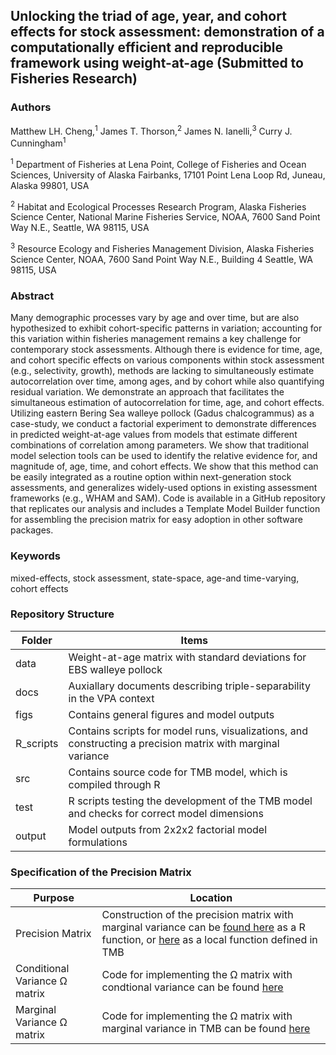 ## Unlocking the triad of age, year, and cohort effects for stock assessment: demonstration of a computationally efficient and reproducible framework using weight-at-age (Submitted to Fisheries Research)


### Authors
Matthew LH. Cheng,<sup>1</sup> James T. Thorson,<sup>2</sup> James N. Ianelli,<sup>3</sup> Curry J. Cunningham<sup>1</sup> 

<sup>1</sup> Department of Fisheries at Lena Point, College of Fisheries and Ocean Sciences, University of Alaska Fairbanks, 17101 Point Lena Loop Rd, Juneau, Alaska 99801, USA 

<sup>2</sup>  Habitat and Ecological Processes Research Program, Alaska Fisheries Science Center, National Marine Fisheries Service, NOAA, 7600 Sand Point Way N.E., Seattle, WA 98115, USA

<sup>3</sup>  Resource Ecology and Fisheries Management Division, Alaska Fisheries Science Center, NOAA, 7600 Sand Point Way N.E., Building 4 Seattle, WA 98115, USA



### Abstract
Many demographic processes vary by age and over time, but are also hypothesized to exhibit cohort-specific patterns in variation; accounting for this variation within fisheries management remains a key challenge for contemporary stock assessments. Although there is evidence for time, age, and cohort specific effects on various components within stock assessment (e.g., selectivity, growth), methods are lacking to simultaneously estimate autocorrelation over time, among ages, and by cohort while also quantifying residual variation. We demonstrate an approach that facilitates the simultaneous estimation of autocorrelation for time, age, and cohort effects. Utilizing eastern Bering Sea walleye pollock (Gadus chalcogrammus) as a case-study, we conduct a factorial experiment to demonstrate differences in predicted weight-at-age values from models that estimate different combinations of correlation among parameters. We show that traditional model selection tools can be used to identify the relative evidence for, and magnitude of, age, time, and cohort effects. We show that this method can be easily integrated as a routine option within next-generation stock assessments, and generalizes widely-used options in existing assessment frameworks (e.g., WHAM and SAM). Code is available in a GitHub repository that replicates our analysis and includes a Template Model Builder function for assembling the precision matrix for easy adoption in other software packages.


### Keywords
mixed-effects, stock assessment, state-space, age-and time-varying, cohort effects

### Repository Structure
| Folder  | Items |
| --------| --------|
|data| Weight-at-age matrix with standard deviations for EBS walleye pollock |
|docs| Auxiallary documents describing triple-separability in the VPA context |
|figs| Contains general figures and model outputs |
|R_scripts| Contains scripts for model runs, visualizations, and constructing a precision matrix with marginal variance |
|src| Contains source code for TMB model, which is compiled through R|
|test|R scripts testing the development of the TMB model and checks for correct model dimensions|
|output| Model outputs from 2x2x2 factorial model formulations |

### Specification of the Precision Matrix
| Purpose  | Location |
| --------| --------|
|Precision Matrix| Construction of the precision matrix with marginal variance can be [found here](https://github.com/chengmatt/GMRF_WAA/blob/master/R_scripts/make_precision/Construct_precision.R) as a R function, or [here](https://github.com/chengmatt/GMRF_WAA/blob/26b38d6e5dd64bd79d16f1c1d4f3671364bfb93d/src/GMRF_WAA.cpp#L14-L132) as a local function defined in TMB|
|Conditional Variance &Omega; matrix | Code for implementing the &Omega; matrix with condtional variance can be found [here](https://github.com/chengmatt/GMRF_WAA/blob/26b38d6e5dd64bd79d16f1c1d4f3671364bfb93d/src/GMRF_WAA.cpp#L78-L87)|
|Marginal Variance &Omega; matrix | Code for implementing the &Omega; matrix with marginal variance in TMB can be found [here](https://github.com/chengmatt/GMRF_WAA/blob/6ebbeecfe4dd002de66c655d7d687f688cdd1954/src/triple_sep_waa.cpp#L83-L116?plain=1)|


